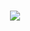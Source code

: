 ###

<p align="center">
  <img src="https://capsule-render.vercel.app/api?text=Hi Everyone!&animation=fadeIn&type=waving&color=gradient&height=100"/>
</p>
<!--
**GiadaMargarone/GiadaMargarone** is a ✨ _special_ ✨ repository because its `README.md` (this file) appears on your GitHub profile.

Here are some ideas to get you started:

- 🔭 I’m currently working on ...
- 🌱 I’m currently learning ...
- 👯 I’m looking to collaborate on ...
- 🤔 I’m looking for help with ...
- 💬 Ask me about ...
- 📫 How to reach me: ...
- 😄 Pronouns: ...
- ⚡ Fun fact: ...
-->
